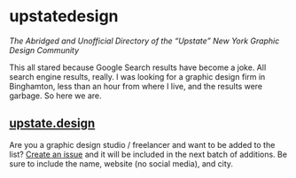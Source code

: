 # upstatedesign
 _The Abridged and Unofficial Directory of the “Upstate” New York Graphic Design Community_

This all stared because Google Search results have become a joke. All search engine results, really. I was looking for a graphic design firm in Binghamton, less than an hour from where I live, and the results were garbage. So here we are.

## [upstate.design](https://upstate.design)

Are you a graphic design studio / freelancer and want to be added to the list? [Create an issue](https://github.com/sursly/upstatedesign/issues/new) and it will be included in the next batch of additions. Be sure to include the name, website (no social media), and city.
